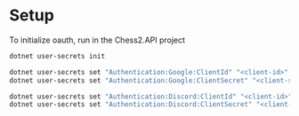 # Setup

To initialize oauth, run in the Chess2.API project

```bash
dotnet user-secrets init

dotnet user-secrets set "Authentication:Google:ClientId" "<client-id>"
dotnet user-secrets set "Authentication:Google:ClientSecret" "<client-secret>"

dotnet user-secrets set "Authentication:Discord:ClientId" "<client-id>"
dotnet user-secrets set "Authentication:Discord:ClientSecret" "<client-secret>"
```
